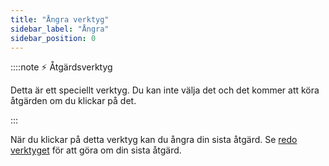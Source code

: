 ```yaml
---
title: "Ångra verktyg"
sidebar_label: "Ångra"
sidebar_position: 0
---
```


::::note ⚡ Åtgärdsverktyg

Detta är ett speciellt verktyg. Du kan inte välja det och det kommer att köra åtgärden om du klickar på det.

:::

När du klickar på detta verktyg kan du ångra din sista åtgärd. Se [redo verktyget](redo) för att göra om din sista åtgärd.
